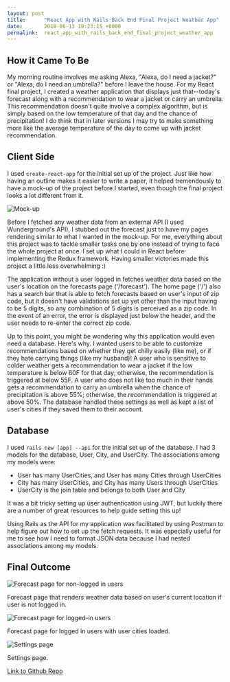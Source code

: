 ```yaml
---
layout: post
title:      "React App with Rails Back End Final Project Weather App"
date:       2018-06-13 19:23:15 +0000
permalink:  react_app_with_rails_back_end_final_project_weather_app
---
```



## How it Came To Be
My morning routine involves me asking Alexa, "Alexa, do I need a jacket?" or "Alexa, do I need an umbrella?"  before I leave the house. For my React final project, I created a weather application that displays just that--today's forecast along with a recommendation to wear a jacket or carry an umbrella. This recommendation doesn't quite involve a complex algorithm, but is simply based on the low temperature of that day and the chance of precipitation! I do think that in later versions I may try to make something more like the average temperature of the day to come up with jacket recommendation. 

## Client Side
I used `create-react-app` for the initial set up of the project. Just like how having an outline makes it easier to write a paper, it helped tremendously to have a mock-up of the project before I started, even though the final project looks a lot different from it.

![Mock-up](https://imgur.com/kCzdX4d.jpg)

Before I fetched any weather data from an external API (I used Wunderground's API), I stubbed out the forecast just to have my pages rendering similar to what I wanted in the mock-up. For me, everything about this project was to tackle smaller tasks one by one instead of trying to face the whole project at once. I set up what I could in React before implementing the Redux framework. Having smaller victories made this project a little less overwhelming :)

The application without a user logged in fetches weather data based on the user's location on the forecasts page ('/forecast'). The home page ('/') also has a search bar that is able to fetch forecasts based on user's input of zip code, but it doesn't have validations set up yet other than the input having to be 5 digits, so any combination of 5 digits is perceived as a zip code. In the event of an error, the error is displayed just below the header, and the user needs to re-enter the correct zip code.

Up to this point, you might be wondering why this application would even need a database. Here's why. I wanted users to be able to customize recommendations based on whether they get chilly easily (like me), or if they hate carrying things (like my husband)! A user who is sensitive to colder weather gets a recommendation to wear a jacket if the low temperature is below 60F for that day; otherwise, the recommendation is triggered at below 55F. A user who does not like too much in their hands gets a recommendation to carry an umbrella when the chance of precipitation is above 55%; otherwise, the recommendation is triggered at above 50%. The database handled these settings as well as kept a list of user's cities if they saved them to their account.

## Database
I used `rails new [app] --api` for the initial set up of the database. I had 3 models for the database, User, City, and UserCity. The associations among my models were:
* User has many UserCities, and User has many Cities through UserCities
* City has many UserCities, and City has many Users through UserCities
* UserCity is the join table and belongs to both User and City

It was a bit tricky setting up user authentication using JWT, but luckily there are a number of great resources to help guide setting this up!

Using Rails as the API for my application was facilitated by using Postman to help figure out how to set up the fetch requests. It was especially useful for me to see how I need to format JSON data because I had nested associations among my models.

## Final Outcome
![Forecast page for non-logged in users](https://imgur.com/rp18z3k.jpg)

Forecast page that renders weather data based on user's current location if user is not logged in.

![Forecast page for logged-in users](https://i.imgur.com/9sTaoxH.jpg)

Forecast page for logged in users with user cities loaded.

![Settings page](https://i.imgur.com/RXOMPf1.jpg)

Settings page.

[Link to Github Repo](https://github.com/hyoyou/weather-to-wear)

